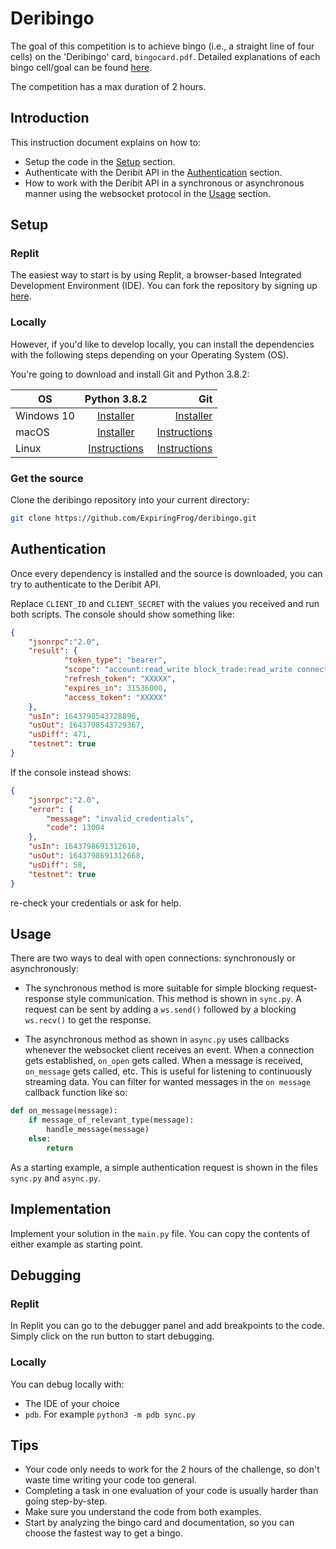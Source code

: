 # Deribingo

The goal of this competition is to achieve bingo (i.e., a straight line of four cells) on the 'Deribingo' card, `bingocard.pdf`. Detailed explanations of each bingo cell/goal can be found [here](https://docs.google.com/document/d/1Oy7x9-gnVWtSWdc9Lv9OxfJLfyjU_mMeKO6PzLIrAqo/edit?usp=sharing).

The competition has a max duration of 2 hours.

## Introduction
This instruction document explains on how to: 
- Setup the code in the [Setup](##setup) section.
- Authenticate with the Deribit API in the [Authentication](##authentication) section.
- How to work with the Deribit API in a synchronous or asynchronous manner using the websocket protocol in the [Usage](#usage) section.

## Setup
### Replit
The easiest way to start is by using Replit, a browser-based Integrated Development Environment (IDE). You can fork the repository by signing up [here](https://replit.com/teams/join/xpgdgjhzjnwrptjuiacvxoaprtwgbfrm-deribingo).

### Locally
However, if you'd like to develop locally, you can install the dependencies with the following steps depending on your Operating System (OS).

You're going to download and install Git and Python 3.8.2:

OS   |      Python 3.8.2      |  Git |
---------|:-------------:|------:|
Windows 10 |  [Installer](https://www.python.org/ftp/python/3.8.2/python-3.8.2-amd64.exe) | [Installer](https://github.com/git-for-windows/git/releases/download/v2.35.1.windows.2/Git-2.35.1.2-64-bit.exe) |
macOS |    [Installer](https://www.python.org/ftp/python/3.8.2/python-3.8.2-macosx10.9.pkg)   |   [Instructions](https://git-scm.com/download/mac) |
Linux | [Instructions](#) |   [Instructions](https://git-scm.com/download/linux) |


### Get the source
Clone the deribingo repository into your current directory:
```bash
git clone https://github.com/ExpiringFrog/deribingo.git
```



## Authentication
Once every dependency is installed and the source is downloaded, you can try to authenticate to the Deribit API.

Replace `CLIENT_ID` and `CLIENT_SECRET` with the values you received and run both scripts. The console should show something like: 
```json
{
    "jsonrpc":"2.0",
    "result": {
            "token_type": "bearer",
            "scope": "account:read_write block_trade:read_write connection custody:read_write mainaccount trade:read_write wallet:read_write",
            "refresh_token": "XXXXX",
            "expires_in": 31536000,
            "access_token": "XXXXX"
    },
    "usIn": 1643798543728896,
    "usOut": 1643798543729367,
    "usDiff": 471,
    "testnet": true
}

```
If the console instead shows:
```json
{
    "jsonrpc":"2.0",
    "error": {
        "message": "invalid_credentials",
        "code": 13004
    },
    "usIn": 1643798691312610,
    "usOut": 1643798691312668,
    "usDiff": 58, 
    "testnet": true
}
```
re-check your credentials or ask for help.

## Usage

There are two ways to deal with open connections: synchronously or asynchronously:   
- The synchronous method is more suitable for simple blocking request-response style communication. This method is shown in `sync.py`. A request can be sent by adding a `ws.send()` followed by a blocking `ws.recv()` to get the response.

- The asynchronous method as shown in `async.py` uses callbacks whenever the websocket client receives an event. When a connection gets established, `on_open` gets called. When a message is received, `on_message` gets called, etc. This is useful for listening to continuously streaming data. You can filter for wanted messages in the `on message` callback function like so:

```python
def on_message(message):
    if message_of_relevant_type(message):
        handle_message(message)
    else:
        return 
```
 
As a starting example, a simple authentication request is shown in the files `sync.py` and `async.py`.

## Implementation
Implement your solution in the `main.py` file. You can copy the contents of either example as starting point.

## Debugging
### Replit
In Replit you can go to the debugger panel and add breakpoints to the code. Simply click on the run button to start debugging.

### Locally
You can debug locally with:
- The IDE of your choice
- `pdb`. For example `python3 -m pdb sync.py`

## Tips

- Your code only needs to work for the 2 hours of the challenge, so don't waste time writing your code too general.
- Completing a task in one evaluation of your code is usually harder than going step-by-step.
- Make sure you understand the code from both examples.
- Start by analyzing the bingo card and documentation, so you can choose the fastest way to get a bingo.
